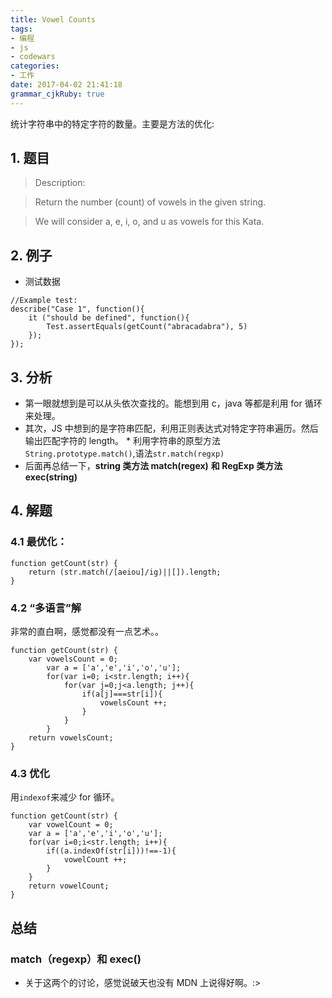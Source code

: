 ```yaml
---
title: Vowel Counts
tags: 
- 编程
- js
- codewars
categories: 
- 工作
date: 2017-04-02 21:41:18
grammar_cjkRuby: true
---
```


统计字符串中的特定字符的数量。主要是方法的优化:

<!--more-->

## 1. 题目

> Description:

> Return the number (count) of vowels in the given string.

> We will consider a, e, i, o, and u as vowels for this Kata.

## 2. 例子

* 测试数据

```javascript?linenums
//Example test:
describe("Case 1", function(){
    it ("should be defined", function(){
        Test.assertEquals(getCount("abracadabra"), 5)
    });
});
```

## 3. 分析

* 第一眼就想到是可以从头依次查找的。能想到用 c，java 等都是利用 for 循环来处理。
* 其次，JS 中想到的是字符串匹配，利用正则表达式对特定字符串遍历。然后输出匹配字符的 length。 \* 利用字符串的原型方法`String.prototype.match()`,语法`str.match(regxp)`
* 后面再总结一下，**string 类方法 match(regex)** **和 RegExp 类方法 exec(string)**

## 4. 解题

### 4.1 最优化：

```javascript?linenums
function getCount(str) {
    return (str.match(/[aeiou]/ig)||[]).length;
}
```

### 4.2 “多语言”解

非常的直白啊，感觉都没有一点艺术。。

```javascript?linenums
function getCount(str) {
    var vowelsCount = 0;
        var a = ['a','e','i','o','u'];
        for(var i=0; i<str.length; i++){
            for(var j=0;j<a.length; j++){
                if(a[j]===str[i]){
                    vowelsCount ++;
                }
            }
        }
    return vowelsCount;
}
```

### 4.3 优化

用`indexof`来减少 for 循环。

```javascript?linenums
function getCount(str) {
    var vowelCount = 0;
    var a = ['a','e','i','o','u'];
    for(var i=0;i<str.length; i++){
        if((a.indexOf(str[i]))!==-1){
            vowelCount ++;
        }
    }
    return vowelCount;
}
```

## 总结

### match（regexp）和 exec()

* 关于这两个的讨论，感觉说破天也没有 MDN 上说得好啊。:>
